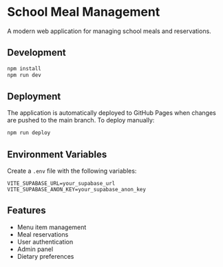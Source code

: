 # School Meal Management

A modern web application for managing school meals and reservations.

## Development

```bash
npm install
npm run dev
```

## Deployment

The application is automatically deployed to GitHub Pages when changes are pushed to the main branch. To deploy manually:

```bash
npm run deploy
```

## Environment Variables

Create a `.env` file with the following variables:

```
VITE_SUPABASE_URL=your_supabase_url
VITE_SUPABASE_ANON_KEY=your_supabase_anon_key
```

## Features

- Menu item management
- Meal reservations
- User authentication
- Admin panel
- Dietary preferences